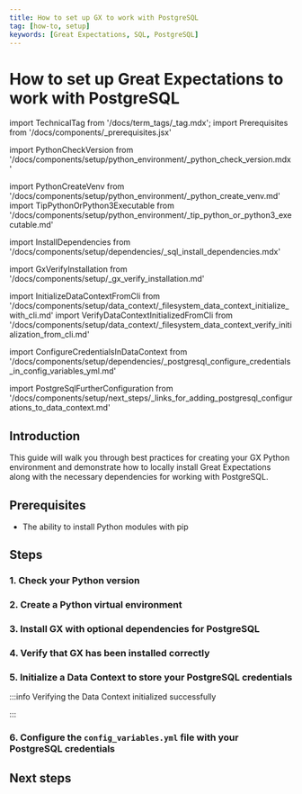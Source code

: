 ```yaml
---
title: How to set up GX to work with PostgreSQL
tag: [how-to, setup]
keywords: [Great Expectations, SQL, PostgreSQL]
---
```


# How to set up Great Expectations to work with PostgreSQL

import TechnicalTag from '/docs/term_tags/_tag.mdx';
import Prerequisites from '/docs/components/_prerequisites.jsx'

<!-- ## Prerequisites -->

<!-- ### 1. Check your Python version -->
import PythonCheckVersion from '/docs/components/setup/python_environment/_python_check_version.mdx'

<!-- ### 2. Create a Python virtual environment -->
import PythonCreateVenv from '/docs/components/setup/python_environment/_python_create_venv.md'
import TipPythonOrPython3Executable from '/docs/components/setup/python_environment/_tip_python_or_python3_executable.md'

<!-- ### 3. Install GX with optional dependencies for ??? -->
import InstallDependencies from '/docs/components/setup/dependencies/_sql_install_dependencies.mdx'

<!-- ### 4. Verify that GX has been installed correctly -->
import GxVerifyInstallation from '/docs/components/setup/_gx_verify_installation.md'

<!-- ### 5. Initialize a Data Context to store your credentials -->
import InitializeDataContextFromCli from '/docs/components/setup/data_context/_filesystem_data_context_initialize_with_cli.md'
import VerifyDataContextInitializedFromCli from '/docs/components/setup/data_context/_filesystem_data_context_verify_initialization_from_cli.md'

<!-- ### 6. Configure the `config_variables.yml` file with your Azure Storage credentials -->
import ConfigureCredentialsInDataContext from '/docs/components/setup/dependencies/_postgresql_configure_credentials_in_config_variables_yml.md'

<!-- ## Next steps -->
import PostgreSqlFurtherConfiguration from '/docs/components/setup/next_steps/_links_for_adding_postgresql_configurations_to_data_context.md'


## Introduction

This guide will walk you through best practices for creating your GX Python environment and demonstrate how to locally install Great Expectations along with the necessary dependencies for working with PostgreSQL.

## Prerequisites

<Prerequisites requirePython = {true} requireInstallation = {false} requireDataContext = {false} requireSourceData = {null} requireDatasource = {false} requireExpectationSuite = {false}>

- The ability to install Python modules with pip

</Prerequisites>

## Steps

### 1. Check your Python version

<PythonCheckVersion />

<TipPythonOrPython3Executable />

### 2. Create a Python virtual environment

<PythonCreateVenv />

### 3. Install GX with optional dependencies for PostgreSQL

<InstallDependencies install_key="postgresql" database_name="PostgreSQL"/>

### 4. Verify that GX has been installed correctly

<GxVerifyInstallation />

### 5. Initialize a Data Context to store your PostgreSQL credentials

<InitializeDataContextFromCli />

:::info Verifying the Data Context initialized successfully

<VerifyDataContextInitializedFromCli />

:::

### 6. Configure the `config_variables.yml` file with your PostgreSQL credentials

<ConfigureCredentialsInDataContext />

## Next steps

<PostgreSqlFurtherConfiguration />
